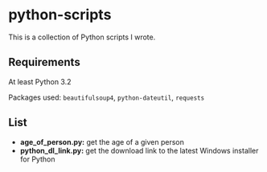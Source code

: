 # python-scripts

This is a collection of Python scripts I wrote.

## Requirements

At least Python 3.2

Packages used: `beautifulsoup4`, `python-dateutil`, `requests`

## List

* **age_of_person.py:** get the age of a given person
* **python_dl_link.py:** get the download link to the latest Windows installer for Python
